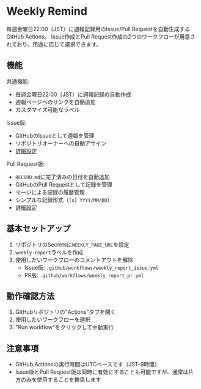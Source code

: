 # Weekly Remind

毎週金曜日22:00（JST）に週報記録用のIssue/Pull Requestを自動生成するGitHub Actions。
Issue作成とPull Request作成の2つのワークフローが用意されており、用途に応じて選択できます。

## 機能

共通機能:
- 毎週金曜日22:00（JST）に週報記録の自動作成
- 週報ページへのリンクを自動追加
- カスタマイズ可能なラベル

Issue版:
- GitHubのIssueとして週報を管理
- リポジトリオーナーへの自動アサイン
- [詳細設定](docs/issue.md)

Pull Request版:
- `RECORD.md`に完了済みの日付を自動追加
- GitHubのPull Requestとして記録を管理
- マージによる記録の履歴管理
- シンプルな記録形式（`[x] YYYY/MM/DD`）
- [詳細設定](docs/pull-request.md)

## 基本セットアップ

1. リポジトリのSecretsに`WEEKLY_PAGE_URL`を設定
2. `weekly-report`ラベルを作成
3. 使用したいワークフローのコメントアウトを解除
   - Issue版: `.github/workflows/weekly_report_issue.yml`
   - PR版: `.github/workflows/weekly_report_pr.yml`

## 動作確認方法

1. GitHubリポジトリの"Actions"タブを開く
2. 使用したいワークフローを選択
3. "Run workflow"をクリックして手動実行

## 注意事項

- GitHub Actionsの実行時間はUTCベースです（JST-9時間）
- Issue版とPull Request版は同時に有効にすることも可能ですが、通常は片方のみを使用することを推奨します 